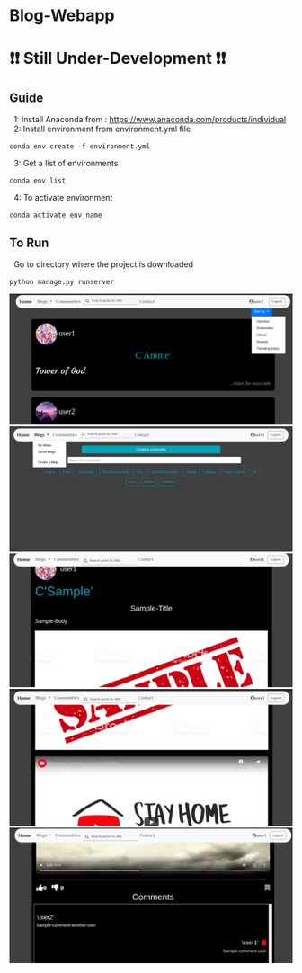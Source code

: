 # Blog-Webapp
# :exclamation::exclamation: Still Under-Development :exclamation::exclamation:
## Guide
&nbsp; 1: Install Anaconda from : https://www.anaconda.com/products/individual <br />
&nbsp; 2: Install environment from environment.yml file  <br />
```
conda env create -f environment.yml
```
&nbsp; 3: Get a list of environments 
 ``` 
 conda env list 
 ```
&nbsp; 4: To activate environment 
```
conda activate env_name 
```
## To Run 
&nbsp; Go to directory where the project is downloaded
```
python manage.py runserver
```
![](Screenshots/Home.png)
![](Screenshots/Community-list.png)
![](Screenshots/Sample-Post-images.png)
![](Screenshots/Sample-Post-youtube.png)
![](Screenshots/Sample-Post-comments.png)


